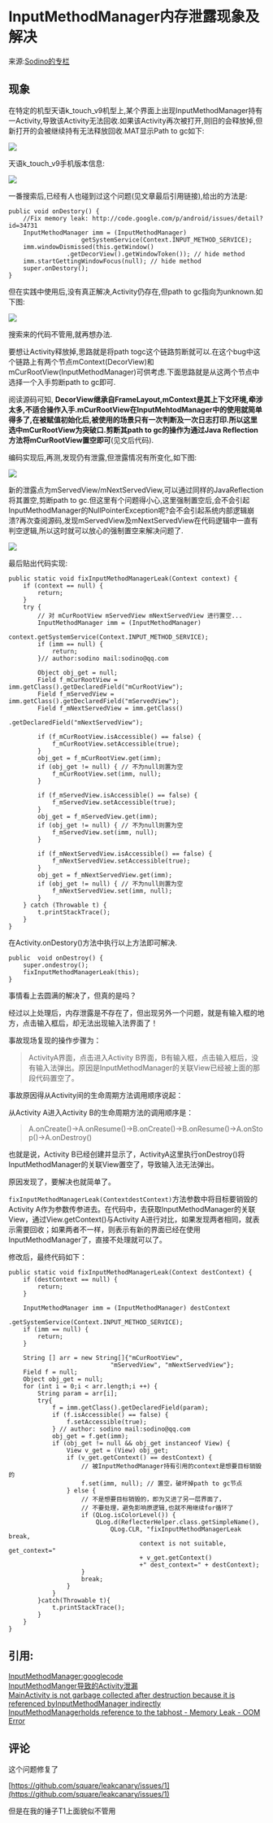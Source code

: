 # InputMethodManager内存泄露现象及解决

来源:[Sodino的专栏](http://blog.csdn.net/sodino/article/details/32188809)

## 现象

在特定的机型天语k_touch_v9机型上,某个界面上出现InputMethodManager持有一Activity,导致该Activity无法回收.如果该Activity再次被打开,则旧的会释放掉,但新打开的会被继续持有无法释放回收.MAT显示Path to gc如下:

![](9/1.png)

天语k_touch_v9手机版本信息:

![](9/2.png)

一番搜索后,已经有人也碰到过这个问题(见文章最后引用链接),给出的方法是:

```
public void onDestory() {  
    //Fix memory leak: http://code.google.com/p/android/issues/detail?id=34731  
    InputMethodManager imm = (InputMethodManager) 
    				getSystemService(Context.INPUT_METHOD_SERVICE);  
    imm.windowDismissed(this.getWindow()
    			.getDecorView().getWindowToken()); // hide method  
    imm.startGettingWindowFocus(null); // hide method  
    super.onDestory();  
}
```

但在实践中使用后,没有真正解决,Activity仍存在,但path to gc指向为unknown.如下图:

![](9/3.png)

搜索来的代码不管用,就再想办法.

要想让Activity释放掉,思路就是将path togc这个链路剪断就可以.在这个bug中这个链路上有两个节点mContext(DecorView)和 mCurRootView(InputMethodManager)可供考虑.下面思路就是从这两个节点中选择一个入手剪断path to gc即可.

阅读源码可知, **DecorView继承自FrameLayout,mContext是其上下文环境,牵涉太多,不适合操作入手.mCurRootView在InputMehtodManager中的使用就简单得多了,在被赋值初始化后,被使用的场景只有一次判断及一次日志打印.所以这里选中mCurRootView为突破口.剪断其path to gc的操作为通过Java Reflection方法将mCurRootView置空即可**(见文后代码).

编码实现后,再测,发现仍有泄露,但泄露情况有所变化,如下图:

![](9/4.png)

新的泄露点为mServedView/mNextServedView,可以通过同样的JavaReflection将其置空,剪断path to gc.但这里有个问题得小心,这里强制置空后,会不会引起InputMethodManager的NullPointerException呢?会不会引起系统内部逻辑崩溃?再次查阅源码,发现mServedView及mNextServedView在代码逻辑中一直有判空逻辑,所以这时就可以放心的强制置空来解决问题了.

![](9/5.png)

最后贴出代码实现:

```
public static void fixInputMethodManagerLeak(Context context) {
    if (context == null) {
        return;
    }
    try {
        // 对 mCurRootView mServedView mNextServedView 进行置空...  
        InputMethodManager imm = (InputMethodManager) 
        			context.getSystemService(Context.INPUT_METHOD_SERVICE);
        if (imm == null) {
            return;
        }// author:sodino mail:sodino@qq.com  

        Object obj_get = null;
        Field f_mCurRootView = imm.getClass().getDeclaredField("mCurRootView");
        Field f_mServedView = imm.getClass().getDeclaredField("mServedView");
        Field f_mNextServedView = imm.getClass()
        							.getDeclaredField("mNextServedView");

        if (f_mCurRootView.isAccessible() == false) {
            f_mCurRootView.setAccessible(true);
        }
        obj_get = f_mCurRootView.get(imm);
        if (obj_get != null) { // 不为null则置为空  
            f_mCurRootView.set(imm, null);
        }

        if (f_mServedView.isAccessible() == false) {
            f_mServedView.setAccessible(true);
        }
        obj_get = f_mServedView.get(imm);
        if (obj_get != null) { // 不为null则置为空  
            f_mServedView.set(imm, null);
        }

        if (f_mNextServedView.isAccessible() == false) {
            f_mNextServedView.setAccessible(true);
        }
        obj_get = f_mNextServedView.get(imm);
        if (obj_get != null) { // 不为null则置为空  
            f_mNextServedView.set(imm, null);
        }
    } catch (Throwable t) {
        t.printStackTrace();
    }
}
```

在Activity.onDestory()方法中执行以上方法即可解决.

```
public  void onDestroy() {  
	super.ondestroy();  
	fixInputMethodManagerLeak(this);  
} 
```

事情看上去圆满的解决了，但真的是吗？

经过以上处理后，内存泄露是不存在了，但出现另外一个问题，就是有输入框的地方，点击输入框后，却无法出现输入法界面了！

事故现场复现的操作步骤为：
> ActivityA界面，点击进入Activity B界面，B有输入框，点击输入框后，没有输入法弹出。原因是InputMethodManager的关联View已经被上面的那段代码置空了。

事故原因得从Activity间的生命周期方法调用顺序说起：

从Activity A进入Activity B的生命周期方法的调用顺序是：

> A.onCreate()→A.onResume()→B.onCreate()→B.onResume()→A.onStop()→A.onDestroy()  

也就是说，Activity B已经创建并显示了，ActivityA这里执行onDestroy()将InputMethodManager的关联View置空了，导致输入法无法弹出。

原因发现了，要解决也就简单了。

`fixInputMethodManagerLeak(ContextdestContext)`方法参数中将目标要销毁的Activity A作为参数传参进去。在代码中，去获取InputMethodManager的关联View，通过View.getContext()与Activity A进行对比，如果发现两者相同，就表示需要回收；如果两者不一样，则表示有新的界面已经在使用InputMethodManager了，直接不处理就可以了。

修改后，最终代码如下：

```
public static void fixInputMethodManagerLeak(Context destContext) {
	if (destContext == null) {
		return;
	}
	
	InputMethodManager imm = (InputMethodManager) destContext
						.getSystemService(Context.INPUT_METHOD_SERVICE);
	if (imm == null) {
		return;
	}

	String [] arr = new String[]{"mCurRootView", 
							"mServedView", "mNextServedView"};
	Field f = null;
	Object obj_get = null;
	for (int i = 0;i < arr.length;i ++) {
		String param = arr[i];
		try{
			f = imm.getClass().getDeclaredField(param);
			if (f.isAccessible() == false) {
				f.setAccessible(true);
			} // author: sodino mail:sodino@qq.com
			obj_get = f.get(imm);
			if (obj_get != null && obj_get instanceof View) {
				View v_get = (View) obj_get;
				if (v_get.getContext() == destContext) { 
					// 被InputMethodManager持有引用的context是想要目标销毁的
					f.set(imm, null); // 置空，破坏掉path to gc节点
				} else {
					// 不是想要目标销毁的，即为又进了另一层界面了，
					// 不要处理，避免影响原逻辑,也就不用继续for循环了
					if (QLog.isColorLevel()) {
						QLog.d(ReflecterHelper.class.getSimpleName(), 
							QLog.CLR, "fixInputMethodManagerLeak break, 
									context is not suitable, get_context=" 
									+ v_get.getContext()
									+" dest_context=" + destContext);
					}
					break;
				}
			}
		}catch(Throwable t){
			t.printStackTrace();
		}
	}
}
```

## 引用:
[InputMethodManager:googlecode](http://grepcode.com/file/repository.grepcode.com/java/ext/com.google.android/android/2.3.4_r1/android/view/inputmethod/InputMethodManager.java#InputMethodManager.clearConnectionLocked%28%29)<br/>
[InputMethodManger导致的Activity泄漏](http://hi.baidu.com/auxor/item/2c90272b04f0ad0c76272cfe)<br/>
[MainActivity is not garbage collected after destruction because it is referenced byInputMethodManager indirectly](http://stackoverflow.com/questions/5038158/main-activity-is-not-garbage-collected-after-destruction-because-it-is-reference)<br/>
[InputMethodManagerholds reference to the tabhost - Memory Leak - OOM Error](http://stackoverflow.com/questions/5769748/inputmethodmanager-holds-reference-to-the-tabhost-memory-leak-oom-error)

## 评论

这个问题修复了

[https://github.com/square/leakcanary/issues/1](https://github.com/square/leakcanary/issues/1)

但是在我的锤子T1上面貌似不管用